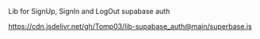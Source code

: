 Lib for SignUp, SignIn and LogOut supabase auth

https://cdn.jsdelivr.net/gh/Tomp03/lib-supabase_auth@main/superbase.js
